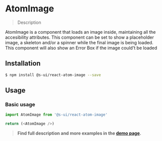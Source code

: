 # AtomImage

> Description

AtomImage is a component that loads an image inside, maintaining all the accesibility attributes. This component can be set to show a placeholder image, a skeleton and/or a spinner while the final image is being loaded. This component will also show an Error Box if the image could't be loaded


## Installation

```sh
$ npm install @s-ui/react-atom-image --save
```

## Usage

### Basic usage
```js
import AtomImage from '@s-ui/react-atom-image'

return (<AtomImage />)
```


> **Find full description and more examples in the [demo page](https://sui-components.now.sh/workbench/atom/image/demo).**